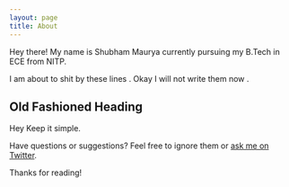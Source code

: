 ```yaml
---
layout: page
title: About
---
```


<p class="message">
  Hey there! My name is Shubham Maurya currently pursuing my B.Tech in ECE from NITP.
</p>

I am about to shit by these lines . Okay I will not write them now .

## Old Fashioned Heading 

Hey  Keep it simple.

Have questions or suggestions? Feel free to ignore them or [ask me on Twitter](https://twitter.com/mastershubhamx).

Thanks for reading!
